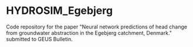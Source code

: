 # HYDROSIM_Egebjerg
Code repository for the paper "Neural network predictions of head change from groundwater abstraction in the Egebjerg catchment, Denmark." submitted to GEUS Bulletin. 
